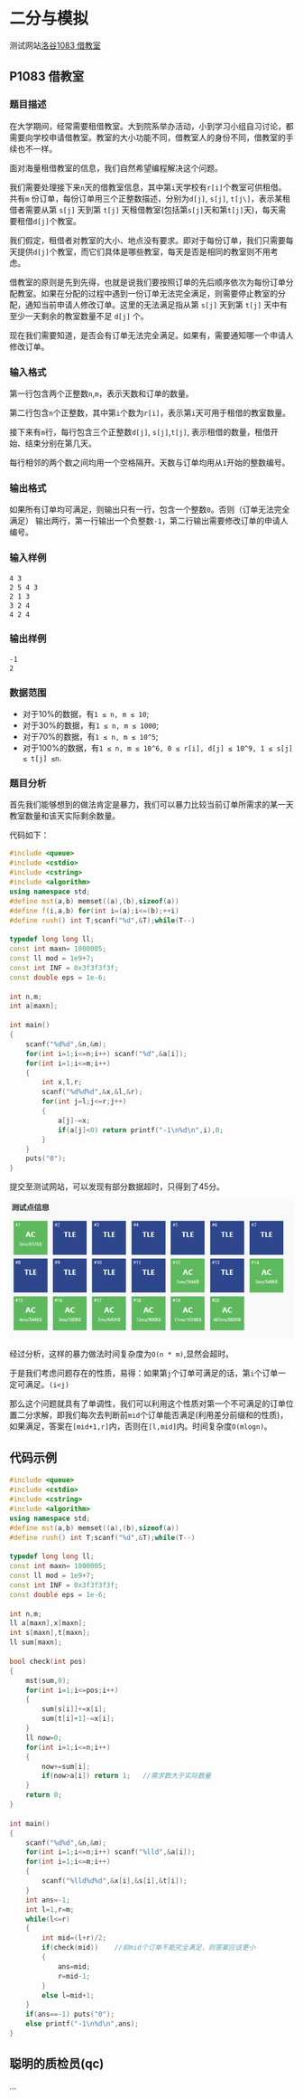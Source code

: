 # 二分与模拟

测试网站[洛谷1083 借教室](https://www.luogu.org/problemnew/show/P1083)

## P1083 借教室

### 题目描述

在大学期间，经常需要租借教室。大到院系举办活动，小到学习小组自习讨论，都需要向学校申请借教室。教室的大小功能不同，借教室人的身份不同，借教室的手续也不一样。

面对海量租借教室的信息，我们自然希望编程解决这个问题。

我们需要处理接下来`n`天的借教室信息，其中第`i`天学校有`r[i]`个教室可供租借。共有`m` 份订单，每份订单用三个正整数描述，分别为`d[j]`, `s[j]`, `t[j\]`，表示某租借者需要从第 `s[j]` 天到第 `t[j]` 天租借教室(包括第`s[j]`天和第`t[j]`天)，每天需要租借`d[j]`个教室。

我们假定，租借者对教室的大小、地点没有要求。即对于每份订单，我们只需要每天提供`d[j]`个教室，而它们具体是哪些教室，每天是否是相同的教室则不用考虑。

借教室的原则是先到先得，也就是说我们要按照订单的先后顺序依次为每份订单分配教室。如果在分配的过程中遇到一份订单无法完全满足，则需要停止教室的分配，通知当前申请人修改订单。这里的无法满足指从第 `s[j]` 天到第 `t[j]` 天中有至少一天剩余的教室数量不足 `d[j]` 个。

现在我们需要知道，是否会有订单无法完全满足。如果有，需要通知哪一个申请人修改订单。

### 输入格式

第一行包含两个正整数`n`,`m`，表示天数和订单的数量。

第二行包含`n`个正整数，其中第`i`个数为`r[i]`，表示第`i`天可用于租借的教室数量。

接下来有`m`行，每行包含三个正整数`d[j]`, `s[j]`,`t[j]`, 表示租借的数量，租借开始、结束分别在第几天。

每行相邻的两个数之间均用一个空格隔开。天数与订单均用从`1`开始的整数编号。

### 输出格式

如果所有订单均可满足，则输出只有一行，包含一个整数`0`。否则（订单无法完全满足）
输出两行，第一行输出一个负整数`-1`，第二行输出需要修改订单的申请人编号。

### 输入样例

    4 3 
    2 5 4 3 
    2 1 3 
    3 2 4 
    4 2 4

### 输出样例

    -1 
    2
    
### 数据范围

- 对于10%的数据，有`1 ≤ n, m ≤ 10`;
- 对于30%的数据，有`1 ≤ n, m ≤ 1000`;
- 对于70%的数据，有`1 ≤ n, m ≤ 10^5`;
- 对于100%的数据，有`1 ≤ n, m ≤ 10^6, 0 ≤ r[i], d[j] ≤ 10^9, 1 ≤ s[j] ≤ t[j] ≤n`.


### 题目分析
   
首先我们能够想到的做法肯定是暴力，我们可以暴力比较当前订单所需求的某一天教室数量和该天实际剩余数量。

代码如下：
   
```c++
#include <queue>
#include <cstdio>
#include <cstring>
#include <algorithm>
using namespace std;
#define mst(a,b) memset((a),(b),sizeof(a))
#define f(i,a,b) for(int i=(a);i<=(b);++i)
#define rush() int T;scanf("%d",&T);while(T--)

typedef long long ll;
const int maxn= 1000005;
const ll mod = 1e9+7;
const int INF = 0x3f3f3f3f;
const double eps = 1e-6;

int n,m;
int a[maxn];

int main()
{
    scanf("%d%d",&n,&m);
    for(int i=1;i<=n;i++) scanf("%d",&a[i]);
    for(int i=1;i<=m;i++)
    {
        int x,l,r;
        scanf("%d%d%d",&x,&l,&r);
        for(int j=l;j<=r;j++)
        {
            a[j]-=x;
            if(a[j]<0) return printf("-1\n%d\n",i),0;
        }
    }
    puts("0");
}

```
  
提交至测试网站，可以发现有部分数据超时，只得到了45分。

![image](images/1083.png)

经过分析，这样的暴力做法时间复杂度为`O(n * m)`,显然会超时。

于是我们考虑问题存在的性质，易得：如果第`j`个订单可满足的话，第`i`个订单一定可满足。`(i<j)`

那么这个问题就具有了单调性，我们可以利用这个性质对第一个不可满足的订单位置二分求解，即我们每次去判断前`mid`个订单能否满足(利用差分前缀和的性质)，如果满足，答案在`[mid+1,r]`内，否则在`[l,mid]`内。时间复杂度`O(mlogn)`。
    
## 代码示例

```c++
#include <queue>
#include <cstdio>
#include <cstring>
#include <algorithm>
using namespace std;
#define mst(a,b) memset((a),(b),sizeof(a))
#define rush() int T;scanf("%d",&T);while(T--)

typedef long long ll;
const int maxn= 1000005;
const ll mod = 1e9+7;
const int INF = 0x3f3f3f3f;
const double eps = 1e-6;

int n,m;
ll a[maxn],x[maxn];
int s[maxn],t[maxn];
ll sum[maxn];

bool check(int pos)
{
    mst(sum,0);
    for(int i=1;i<=pos;i++)
    {
        sum[s[i]]+=x[i];
        sum[t[i]+1]-=x[i];
    }
    ll now=0;
    for(int i=1;i<=n;i++)
    {
        now+=sum[i];
        if(now>a[i]) return 1;   //需求数大于实际数量
    }
    return 0;
}

int main()
{
    scanf("%d%d",&n,&m);
    for(int i=1;i<=n;i++) scanf("%lld",&a[i]);
    for(int i=1;i<=m;i++)
    {
        scanf("%lld%d%d",&x[i],&s[i],&t[i]);
    }
    int ans=-1;
    int l=1,r=m;
    while(l<=r)
    {
        int mid=(l+r)/2;
        if(check(mid))    //前mid个订单不能完全满足，则答案应该更小
        {
            ans=mid;
            r=mid-1;
        }
        else l=mid+1;    
    }
    if(ans==-1) puts("0");
    else printf("-1\n%d\n",ans);
}

```
   

## 聪明的质检员(qc)

...

